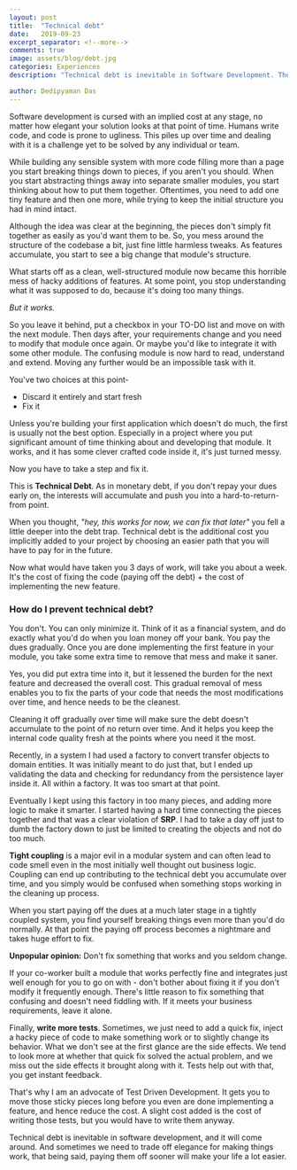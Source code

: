 ```yaml
---
layout: post
title:  "Technical debt"
date:   2019-09-23
excerpt_separator: <!--more-->
comments: true
image: assets/blog/debt.jpg
categories: Experiences
description: "Technical debt is inevitable in Software Development. The debt piles up over time to send you into a non-scalable hell of code smell. How do we minimize them?"

author: Dedipyaman Das
---
```


Software development is cursed with an implied cost at any stage, no matter how elegant your solution looks at that point of time. Humans write code, and code is prone to ugliness. This piles up over time and dealing with it is a challenge yet to be solved by any individual or team. 
<!--more-->

While building any sensible system with more code filling more than a page you start breaking things down to pieces, if you aren't you should. When you start abstracting things away into separate smaller modules, you start thinking about how to put them together. Oftentimes, you need to add one tiny feature and then one more, while trying to keep the initial structure you had in mind intact.

Although the idea was clear at the beginning, the pieces don't simply fit together as easily as you'd want them to be. So, you mess around the structure of the codebase a bit, just fine little harmless tweaks. As features accumulate, you start to see a big change that module's structure.

What starts off as a clean, well-structured module now became this horrible mess of hacky additions of features. At some point, you stop understanding what it was supposed to do, because it's doing too many things.

_But it works._

So you leave it behind, put a checkbox in your TO-DO list and move on with the next module. Then days after, your requirements change and you need to modify that module once again. Or maybe you'd like to integrate it with some other module. The confusing module is now hard to read, understand and extend. Moving any further would be an impossible task with it.

You've two choices at this point- 
- Discard it entirely and start fresh
- Fix it

Unless you're building your first application which doesn't do much, the first is usually not the best option. Especially in a project where you put significant amount of time thinking about and developing that module. It works, and it has some clever crafted code inside it, it's just turned messy.

Now you have to take a step and fix it.

This is **Technical Debt**. As in monetary debt, if you don't repay your dues early on, the interests will accumulate and push you into a hard-to-return-from point.

When you thought, _"hey, this works for now, we can fix that later"_ you fell a little deeper into the debt trap. Technical debt is the additional cost you implicitly added to your project by choosing an easier path that you will have to pay for in the future.

Now what would have taken you 3 days of work, will take you about a week. It's the cost of fixing the code (paying off the debt) + the cost of implementing the new feature.

### How do I prevent technical debt?

You don't. You can only minimize it. Think of it as a financial system, and do exactly what you'd do when you loan money off your bank. You pay the dues gradually. Once you are done implementing the first feature in your module, you take some extra time to remove that mess and make it saner.

Yes, you did put extra time into it, but it lessened the burden for the next feature and decreased the overall cost. This gradual removal of mess enables you to fix the parts of your code that needs the most modifications over time, and hence needs to be the cleanest.

Cleaning it off gradually over time will make sure the debt doesn't accumulate to the point of no return over time. And it helps you keep the internal code quality fresh at the points where you need it the most.

Recently, in a system I had used a factory to convert transfer objects to domain entities. It was initially meant to do just that, but I ended up validating the data and checking for redundancy from the persistence layer inside it. All within a factory. It was too smart at that point.

Eventually I kept using this factory in too many pieces, and adding more logic to make it smarter. I started having a hard time connecting the pieces together and that was a clear violation of **SRP**. I had to take a day off just to dumb the factory down to just be limited to creating the objects and not do too much.

**Tight coupling** is a major evil in a modular system and can often lead to code smell even in the most initially well thought out business logic. Coupling can end up contributing to the technical debt you accumulate over time, and you simply would be confused when something stops working in the cleaning up process.

When you start paying off the dues at a much later stage in a tightly coupled system, you find yourself breaking things even more than you'd do normally. At that point the paying off process becomes a nightmare and takes huge effort to fix.

**Unpopular opinion:** Don't fix something that works and you seldom change.

If your co-worker built a module that works perfectly fine and integrates just well enough for you to go on with - don't bother about fixing it if you don't modify it frequently enough. There's little reason to fix something that confusing and doesn't need fiddling with. If it meets your business requirements, leave it alone.

Finally, **write more tests**. Sometimes, we just need to add a quick fix, inject a hacky piece of code to make something work or to slightly change its behavior. What we don't see at the first glance are the side effects. We tend to look more at whether that quick fix solved the actual problem, and we miss out the side effects it brought along with it. Tests help out with that, you get instant feedback.

That's why I am an advocate of Test Driven Development. It gets you to move those sticky pieces long before you even are done implementing a feature, and hence reduce the cost. A slight cost added is the cost of writing those tests, but you would have to write them anyway.

Technical debt is inevitable in software development, and it will come around. And sometimes we need to trade off elegance for making things work, that being said, paying them off sooner will make your life a lot easier.